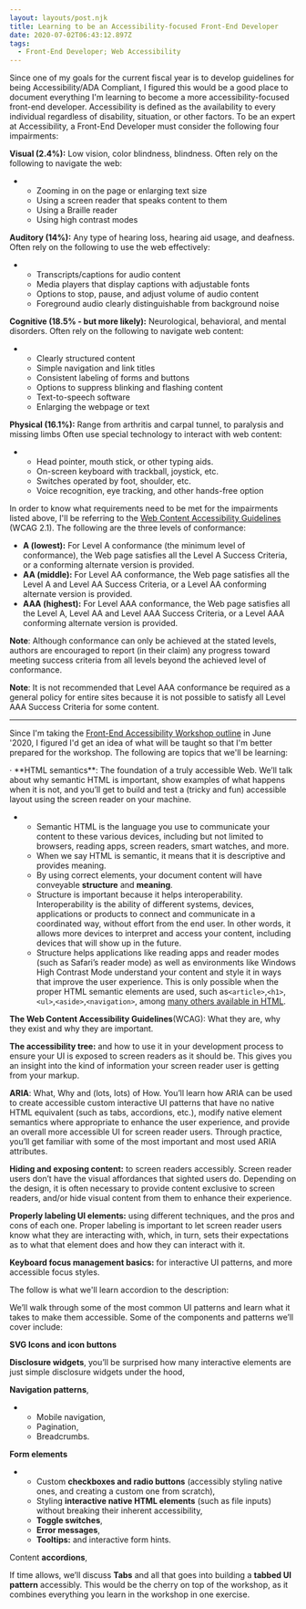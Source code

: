 ```yaml
---
layout: layouts/post.njk
title: Learning to be an Accessibility-focused Front-End Developer
date: 2020-07-02T06:43:12.897Z
tags:
  - Front-End Developer; Web Accessibility
---
```

Since one of my goals for the current fiscal year is to develop guidelines for being Accessibility/ADA Compliant, I figured this would be a good place to document everything I'm learning to become a more accessibility-focused front-end developer. Accessibility is defined as the availability to every individual regardless of disability, situation, or other factors. To be an expert at Accessibility, a Front-End Developer must consider the following four impairments:

**Visual (2.4%):** Low vision, color blindness, blindness. Often rely on the following to navigate the web:

* * Zooming in on the page or enlarging text size
  * Using a screen reader that speaks content to them
  * Using a Braille reader
  * Using high contrast modes

**Auditory (14%):** Any type of hearing loss, hearing aid usage, and deafness. Often rely on the following to use the web effectively:

* * Transcripts/captions for audio content
  * Media players that display captions with adjustable fonts
  * Options to stop, pause, and adjust volume of audio content
  * Foreground audio clearly distinguishable from background noise

**Cognitive (18.5% - but more likely):** Neurological, behavioral, and mental disorders. Often rely on the following to navigate web content:

* * Clearly structured content
  * Simple navigation and link titles
  * Consistent labeling of forms and buttons
  * Options to suppress blinking and flashing content
  * Text-to-speech software
  * Enlarging the webpage or text

**Physical (16.1%):** Range from arthritis and carpal tunnel, to paralysis and missing limbs Often use special technology to interact with web content:

* * Head pointer, mouth stick, or other typing aids.
  * On-screen keyboard with trackball, joystick, etc.
  * Switches operated by foot, shoulder, etc.
  * Voice recognition, eye tracking, and other hands-free option

In order to know what requirements need to be met for the impairments listed above, I'll be referring to the [Web Content Accessibility Guidelines](https://www.w3.org/TR/WCAG21/) (WCAG 2.1). The following are the three levels of conformance:

* **A (lowest):** For Level A conformance (the minimum level of conformance), the Web page satisfies all the Level A Success Criteria, or a conforming alternate version is provided.
* **AA (middle):** For Level AA conformance, the Web page satisfies all the Level A and Level AA Success Criteria, or a Level AA conforming alternate version is provided.
* **AAA (highest):** For Level AAA conformance, the Web page satisfies all the Level A, Level AA and Level AAA Success Criteria, or a Level AAA conforming alternate version is provided.

**Note**: Although conformance can only be achieved at the stated levels, authors are encouraged to report (in their claim) any progress toward meeting success criteria from all levels beyond the achieved level of conformance.

**Note**: It is not recommended that Level AAA conformance be required as a general policy for entire sites because it is not possible to satisfy all Level AAA Success Criteria for some content.

- - -

Since I'm taking the [Front-End Accessibility Workshop outline](https://smashingconf.com/austin-2020/workshops/sara-soueidan) in June '2020, I figured I'd get an idea of what will be taught so that I'm better prepared for the workshop. The following are topics that we'll be learning:

<!--\[if !supportLists]-->· <!--\[endif]-->**HTML semantics**: The foundation of a truly accessible Web. We’ll talk about why semantic HTML is important, show examples of what happens when it is not, and you’ll get to build and test a (tricky and fun) accessible layout using the screen reader on your machine.

* * Semantic HTML is the language you use to communicate your content to these various devices, including but not limited to browsers, reading apps, screen readers, smart watches, and more.
  * When we say HTML is semantic, it means that it is descriptive and provides meaning.
  * By using correct elements, your document content will have conveyable **structure** and **meaning**.
  * Structure is important because it helps interoperability. Interoperability is the ability of different systems, devices, applications or products to connect and communicate in a coordinated way, without effort from the end user. In other words, it allows more devices to interpret and access your content, including devices that will show up in the future.
  * Structure helps applications like reading apps and reader modes (such as Safari’s reader mode) as well as environments like Windows High Contrast Mode understand your content and style it in ways that improve the user experience. This is only possible when the proper HTML semantic elements are used, such as`<article>`,`<h1>`,`<ul>`,`<aside>`,`<navigation>`, among [many others available in HTML](https://developer.mozilla.org/en-US/docs/Web/HTML/Element).

**The Web Content Accessibility Guidelines**(WCAG): What they are, why they exist and why they are important.

**The accessibility tree:** and how to use it in your development process to ensure your UI is exposed to screen readers as it should be. This gives you an insight into the kind of information your screen reader user is getting from your markup.

**ARIA**: What, Why and (lots, lots) of How. You’ll learn how ARIA can be used to create accessible custom interactive UI patterns that have no native HTML equivalent (such as tabs, accordions, etc.), modify native element semantics where appropriate to enhance the user experience, and provide an overall more accessible UI for screen reader users. Through practice, you’ll get familiar with some of the most important and most used ARIA attributes.

**Hiding and exposing content:** to screen readers accessibly. Screen reader users don’t have the visual affordances that sighted users do. Depending on the design, it is often necessary to provide content exclusive to screen readers, and/or hide visual content from them to enhance their experience.

**Properly labeling UI elements:** using different techniques, and the pros and cons of each one. Proper labeling is important to let screen reader users know what they are interacting with, which, in turn, sets their expectations as to what that element does and how they can interact with it.

**Keyboard focus management basics:** for interactive UI patterns, and more accessible focus styles.

The follow is what we'll learn accordion to the description:

We’ll walk through some of the most common UI patterns and learn what it takes to make them accessible. Some of the components and patterns we’ll cover include:

**SVG Icons and icon buttons**

**Disclosure widgets**, you’ll be surprised how many interactive elements are just simple disclosure widgets under the hood,

**Navigation patterns**,

* * Mobile navigation,
  * Pagination,
  * Breadcrumbs.

**Form elements**

* * Custom **checkboxes and radio buttons** (accessibly styling native ones, and creating a custom one from scratch),
  * Styling **interactive native HTML elements** (such as file inputs) without breaking their inherent accessibility,
  * **Toggle switches**,
  * **Error messages**,
  * **Tooltips:** and interactive form hints.

Content **accordions**,

If time allows, we’ll discuss **Tabs** and all that goes into building a **tabbed UI pattern** accessibly. This would be the cherry on top of the workshop, as it combines everything you learn in the workshop in one exercise.